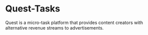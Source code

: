 # Quest-Tasks
Quest is a micro-task platform that provides content creators with alternative revenue streams to advertisements.
